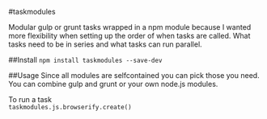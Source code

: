 #taskmodules

Modular gulp or grunt tasks wrapped in a npm module because I wanted more flexibility when setting up the order of when tasks are called. What tasks need to be in series and what tasks can run parallel.

##Install
`npm install taskmodules --save-dev`

##Usage
Since all modules are selfcontained you can pick those you need. You can combine gulp and grunt or your own node.js modules.

To run a task  
`taskmodules.js.browserify.create()`


